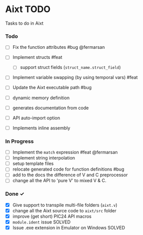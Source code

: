 # Aixt TODO

Tasks to do in Aixt 

### Todo

- [ ] Fix the function attributes #bug @fermarsan
- [ ] Implement structs #feat
    - [ ] support struct fields (`struct_name.struct_field`)
- [ ] Implement variable swapping (by using temporal vars) #feat
- [ ] Update the Aixt executable path #bug
- [ ] dynamic memory definition
- [ ] generates documentation from code
- [ ] API auto-import option
- [ ] Implements inline assembly


### In Progress

- [ ] Implement the `match` expression #feat @fermarsan
- [ ] Implement string interpolation
- [ ] setup template files
- [ ] relocate generated code for function definitions #bug
- [ ] add to the docs the difference of V and C preprocessor
- [ ] change all the API to 'pure V' to mixed V & C.
   
### Done ✓


- [x] Give support to transpile multi-file folders (`aixt.v`)
- [x] change all the Aixt source code to `aixt/src` folder
- [x] improve (get short) PIC24 API macros
- [x] `module.ident` issue SOLVED
- [x] Issue .exe extension in Emulator on Windows SOLVED